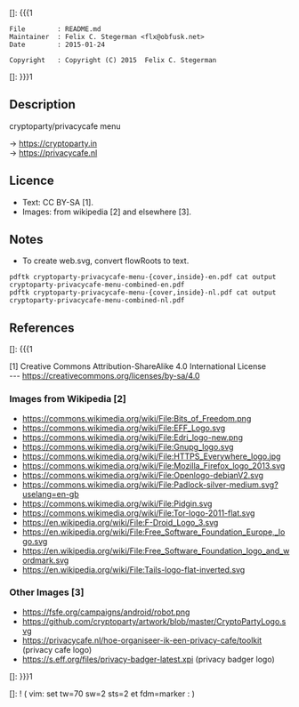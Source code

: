 []: {{{1

    File        : README.md
    Maintainer  : Felix C. Stegerman <flx@obfusk.net>
    Date        : 2015-01-24

    Copyright   : Copyright (C) 2015  Felix C. Stegerman

[]: }}}1

## Description

  cryptoparty/privacycafe menu

  &rarr; https://cryptoparty.in
  <br/>
  &rarr; https://privacycafe.nl

## Licence

  * Text: CC BY-SA [1].
  * Images: from wikipedia [2] and elsewhere [3].

## Notes

  * To create web.svg, convert flowRoots to text.

```
pdftk cryptoparty-privacycafe-menu-{cover,inside}-en.pdf cat output cryptoparty-privacycafe-menu-combined-en.pdf
pdftk cryptoparty-privacycafe-menu-{cover,inside}-nl.pdf cat output cryptoparty-privacycafe-menu-combined-nl.pdf
```

## References
[]: {{{1

  [1] Creative Commons Attribution-ShareAlike 4.0 International License
  <br/>
  --- https://creativecommons.org/licenses/by-sa/4.0

### Images from Wikipedia [2]

  * https://commons.wikimedia.org/wiki/File:Bits_of_Freedom.png
  * https://commons.wikimedia.org/wiki/File:EFF_Logo.svg
  * https://commons.wikimedia.org/wiki/File:Edri_logo-new.png
  * https://commons.wikimedia.org/wiki/File:Gnupg_logo.svg
  * https://commons.wikimedia.org/wiki/File:HTTPS_Everywhere_logo.jpg
  * https://commons.wikimedia.org/wiki/File:Mozilla_Firefox_logo_2013.svg
  * https://commons.wikimedia.org/wiki/File:Openlogo-debianV2.svg
  * https://commons.wikimedia.org/wiki/File:Padlock-silver-medium.svg?uselang=en-gb
  * https://commons.wikimedia.org/wiki/File:Pidgin.svg
  * https://commons.wikimedia.org/wiki/File:Tor-logo-2011-flat.svg
  * https://en.wikipedia.org/wiki/File:F-Droid_Logo_3.svg
  * https://en.wikipedia.org/wiki/File:Free_Software_Foundation_Europe,_logo.svg
  * https://en.wikipedia.org/wiki/File:Free_Software_Foundation_logo_and_wordmark.svg
  * https://en.wikipedia.org/wiki/File:Tails-logo-flat-inverted.svg

### Other Images [3]

  * https://fsfe.org/campaigns/android/robot.png
  * https://github.com/cryptoparty/artwork/blob/master/CryptoPartyLogo.svg
  * https://privacycafe.nl/hoe-organiseer-ik-een-privacy-cafe/toolkit (privacy cafe logo)
  * https://s.eff.org/files/privacy-badger-latest.xpi (privacy badger logo)

[]: }}}1

[]: ! ( vim: set tw=70 sw=2 sts=2 et fdm=marker : )
